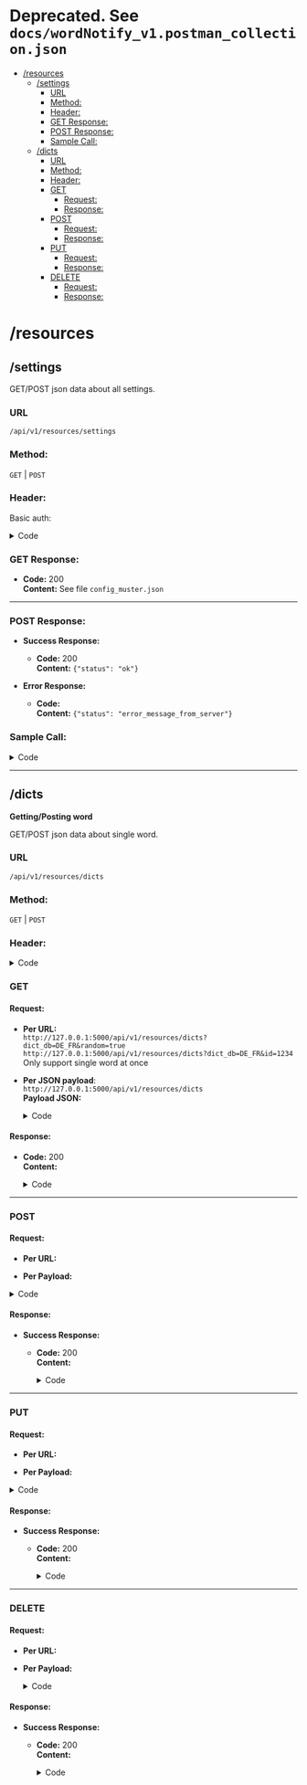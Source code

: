 # Deprecated. See `docs/wordNotify_v1.postman_collection.json`


- [/resources](#resources)
  - [/settings](#settings)
    - [URL](#url)
    - [Method:](#method)
    - [Header:](#header)
    - [GET Response:](#get-response)
    - [POST Response:](#post-response)
    - [Sample Call:](#sample-call)
  - [/dicts](#dicts)
    - [URL](#url-1)
    - [Method:](#method-1)
    - [Header:](#header-1)
    - [GET](#get)
      - [Request:](#request)
      - [Response:](#response)
    - [POST](#post)
      - [Request:](#request-1)
      - [Response:](#response-1)
    - [PUT](#put)
      - [Request:](#request-2)
      - [Response:](#response-2)
    - [DELETE](#delete)
      - [Request:](#request-3)
      - [Response:](#response-3)

# /resources


## /settings
GET/POST json data about all settings.

### URL

  ``/api/v1/resources/settings``

### Method:

  `GET` | `POST`

### Header:

  Basic auth:
  <details>
  <summary>Code</summary>
  <p>

  ```javascript
    xhr.setRequestHeader("Authorization", "Basic " + btoa("user" + ":" + "password"))
  ```
  </p>
  </details>

### GET Response:

  * **Code:** 200 <br />
    **Content:** See file `config_muster.json`

--------------------------------------

### POST Response:
  * **Success Response:**

      * **Code:** 200 <br />
          **Content:** `{"status": "ok"}`

  * **Error Response:**

      * **Code:**  <br />
          **Content:** `{"status": "error_message_from_server"}`

### Sample Call:

  <details>
  <summary>Code</summary>
  <p>

  ```javascript
    const xhr = new XMLHttpRequest();
        const url = `http://127.0.0.1:5000/api/v1/resources/settings`
        xhr.open("GET", url);
        xhr.setRequestHeader("Authorization", "Basic " + btoa("user" + ":" + "password"))
        xhr.timeout = 2000
        xhr.send();

        xhr.onreadystatechange = (e) => {
            try {
                payload = JSON.parse(xhr.responseText)
                // do smt
            } catch (e) {
                // hm?
            }
        }
  ```
  </p>
  </details>

--------------------------------------------------------------------------------

## /dicts
**Getting/Posting word**

  GET/POST json data about single word.

### URL

  ``/api/v1/resources/dicts``

### Method:

  `GET` | `POST`

### Header:

  <details>
  <summary>Code</summary>
  <p>

  Basic auth:
  ```javascript
  xhr.setRequestHeader("Authorization", "Basic " + btoa("user" + ":" + "password"))
  ```
  </p>
  </details>

### GET
#### Request:
  *  **Per URL:**<br>
      ``http://127.0.0.1:5000/api/v1/resources/dicts?dict_db=DE_FR&random=true``<br>
      ``http://127.0.0.1:5000/api/v1/resources/dicts?dict_db=DE_FR&id=1234``<br>
      Only support single word at once

  *  **Per JSON payload**:<br>
      ``http://127.0.0.1:5000/api/v1/resources/dicts``<br />
     **Payload JSON:**<br>

     <details>
     <summary>Code</summary>
     <p>

      ```json
      [
          {
              "dict_db": "DE_EN",
              "option": "",
              "ids": [
                  34,21
              ],
              "id_ranges": [
                  "10-25", "1000-1001"
              ],
              "id_random": 2
          },
          {
              "dict_db": "DE_FR",
              "option": "",
              "ids": [
                  3,11567,22,742,19346
              ],
              "id_ranges": [
                  "10-25", "1000-20000"
              ],
              "id_random": 0
          }
      ]
      ```
     </p>
     </details>

#### Response:

  * **Code:** 200 <br />
    **Content:** <br>

    <details>
    <summary>Code</summary>
    <p>

    ``` json
    [
        {
            "dict_db": "DE_EN",
            "ids": [
                {
                    "id": 34,
                    "line": "word_34_for_DE_EN",
                    "note": "",
                    "description": "",
                    "date_created": "2020-04-09 11:38:01.888498",
                    "last_modified": "2020-04-09 11:38:01.888498"
                },
                {
                    "id": 21,
                    "line": "word_21_for_DE_EN",
                    "note": "",
                    "description": "",
                    "date_created": "2020-04-09 11:38:01.888498",
                    "last_modified": "2020-04-09 11:38:01.888498"
                }
            ],
            "id_ranges": {
              "1000-1001": [
                {
                    "id": 1000,
                    "line": "word_1000_for_DE_EN",
                    "note": "",
                    "description": "",
                    "date_created": "2020-04-09 11:38:01.888498",
                    "last_modified": "2020-04-09 11:38:01.888498"
                },
                {
                    "id": 1001,
                    "line": "word_1001_for_DE_EN",
                    "note": "",
                    "description": "",
                    "date_created": "2020-04-09 11:38:01.888498",
                    "last_modified": "2020-04-09 11:38:01.888498"
                }
              ],
              "10-25": ["....."]
            },
            "id_random": [
                {
                    "id": 65435,
                    "line": "word_65435_for_DE_EN",
                    "note": "",
                    "description": "",
                    "date_created": "2020-04-09 11:38:01.888498",
                    "last_modified": "2020-04-09 11:38:01.888498"
                },
                {
                    "id": 343,
                    "line": "word_343_for_DE_EN",
                    "note": "",
                    "description": "",
                    "date_created": "2020-04-09 11:38:01.888498",
                    "last_modified": "2020-04-09 11:38:01.888498"
                }
            ],
            "all": []
        }
    ]
    ```
    </p>
    </details>

--------------------------------------

### POST
#### Request:

  * **Per URL:**

  * **Per Payload:**


  <details>
  <summary>Code</summary>
  <p>
  ``` json
  [
    {
        "dict_db": "DE_EN",
        "data": [
            {
                "line": "44444444444444444444",
                "note": "new",
                "description": "44444444444444444444",
                "date_created": "2020-04-09 11:38:01.888498",
                "last_modified": "2020-04-09 11:38:01.888498"
            },
            {
                "line": "333333333333",
                "note": "new",
                "description": "333333333333",
                "date_created": "2020-04-09 11:38:01.888498",
                "last_modified": "2020-04-09 11:38:01.888498"
            }
        ]
    },
    {
        "dict_db": "DE_FR",
        "data": [
            {
                "line": "2222222222222",
                "note": "new",
                "description": "2222222222222",
                "date_created": "2020-04-09 11:38:01.888498",
                "last_modified": "2020-04-09 11:38:01.888498"
            },
            {
                "line": "111111111",
                "note": "new",
                "description": "111111111",
                "date_created": "2020-04-09 11:38:01.888498",
                "last_modified": "2020-04-09 11:38:01.888498"
            }
        ]
    }
  ]
  ```
  </p>
  </details>

#### Response:
  * **Success Response:**

      * **Code:** 200 <br />
        **Content:** <br>

        <details>
        <summary>Code</summary>
        <p>

        ```json
        [
            {
                "dict_db": "DE_EN",
                "error_trans": [],
                "posted_words": [
                    {
                        "date_created": "2020-04-09 11:38:01.888498",
                        "description": "44444444444444444444",
                        "last_modified": "2020-04-09 11:38:01.888498",
                        "line": "44444444444444444444",
                        "note": "new"
                    },
                    {
                        "date_created": "2020-04-09 11:38:01.888498",
                        "description": "333333333333",
                        "last_modified": "2020-04-09 11:38:01.888498",
                        "line": "333333333333",
                        "note": "new"
                    }
                ]
            },
            {
                "dict_db": "DE_FR",
                "error_trans": [],
                "posted_words": [
                    {
                        "date_created": "2020-04-09 11:38:01.888498",
                        "description": "2222222222222",
                        "last_modified": "2020-04-09 11:38:01.888498",
                        "line": "2222222222222",
                        "note": "new"
                    },
                    {
                        "date_created": "2020-04-09 11:38:01.888498",
                        "description": "111111111",
                        "last_modified": "2020-04-09 11:38:01.888498",
                        "line": "111111111",
                        "note": "new"
                    }
                ]
            }
        ]
        ```
        </p>
        </details>

--------------------------------------

### PUT
#### Request:

  * **Per URL:**

  * **Per Payload:**
  <details>
  <summary>Code</summary>
  <p>

  ``` json
  [
    {
        "dict_db": "DE_EN",
        "data": [
            {
                "id": 1206762,
                "line": "44444444444444444444",
                "note": "44444444444444444444",
                "description": "44444444444444444444",
                "date_created": "2020-04-09 11:38:01.888498",
                "last_modified": "2020-04-09 11:38:01.888498"
            },
            {
                "id": 1206763,
                "line": "333333333333",
                "note": "333333333333",
                "description": "333333333333",
                "date_created": "2020-04-09 11:38:01.888498",
                "last_modified": "2020-04-09 11:38:01.888498"
            }
        ]
    },
    {
        "dict_db": "DE_FR",
        "data": [
            {
                "id": 87089,
                "line": "2222222222222",
                "note": "2222222222222",
                "description": "2222222222222",
                "date_created": "2020-04-09 11:38:01.888498",
                "last_modified": "2020-04-09 11:38:01.888498"
            },
            {
                "id": 87090,
                "line": "111111111",
                "note": "111111111",
                "description": "111111111",
                "date_created": "2020-04-09 11:38:01.888498",
                "last_modified": "2020-04-09 11:38:01.888498"
            }
        ]
    }
  ]
  ```
  </p>
  </details>

#### Response:
  * **Success Response:**

      * **Code:** 200 <br />
          **Content:** <br>
          <details>
          <summary>Code</summary>
          <p>

          ``` json
          [
              {
                  "dict_db": "DE_EN",
                  "error_trans": [],
                  "updated_words": [
                      {
                          "date_created": "2020-04-09 11:38:01.888498",
                          "description": "44444444444444444444",
                          "id": 1206762,
                          "last_modified": "2020-04-09 11:38:01.888498",
                          "line": "44444444444444444444",
                          "note": "44444444444444444444"
                      },
                      {
                          "date_created": "2020-04-09 11:38:01.888498",
                          "description": "333333333333",
                          "id": 1206763,
                          "last_modified": "2020-04-09 11:38:01.888498",
                          "line": "333333333333",
                          "note": "333333333333"
                      }
                  ]
              },
              {
                  "dict_db": "DE_FR",
                  "error_trans": [],
                  "updated_words": [
                      {
                          "date_created": "2020-04-09 11:38:01.888498",
                          "description": "2222222222222",
                          "id": 87089,
                          "last_modified": "2020-04-09 11:38:01.888498",
                          "line": "2222222222222",
                          "note": "2222222222222"
                      },
                      {
                          "date_created": "2020-04-09 11:38:01.888498",
                          "description": "111111111",
                          "id": 87090,
                          "last_modified": "2020-04-09 11:38:01.888498",
                          "line": "111111111",
                          "note": "111111111"
                      }
                  ]
              }
          ]
          ```
          </p>
          </details>
--------------------------------------

### DELETE
#### Request:

  * **Per URL:**

  * **Per Payload:**

    <details>
    <summary>Code</summary>
    <p>

    ```json
    [
      {
          "dict_db": "DE_EN",
          "ids": [1,2,3,4]
      },
      {
          "dict_db": "DE_FR",
          "data": [11,2,1]
      }
    ]
    ```
    </p>
    </details>

#### Response:
  * **Success Response:**

      * **Code:** 200 <br />
          **Content:** <br>

          <details>
          <summary>Code</summary>
          <p>

          ``` json
          [
            {
                "deleted_words": [
                    -3,
                    4,
                    5,
                    6,
                    7,
                    8,
                    9
                ],
                "dict_db": "DE_EN",
                "error_trans": []
            },
            {
                "deleted_words": [
                    1,
                    -1
                ],
                "dict_db": "DE_FR",
                "error_trans": []
            }
          ]
          ```
          </p>
          </details>
